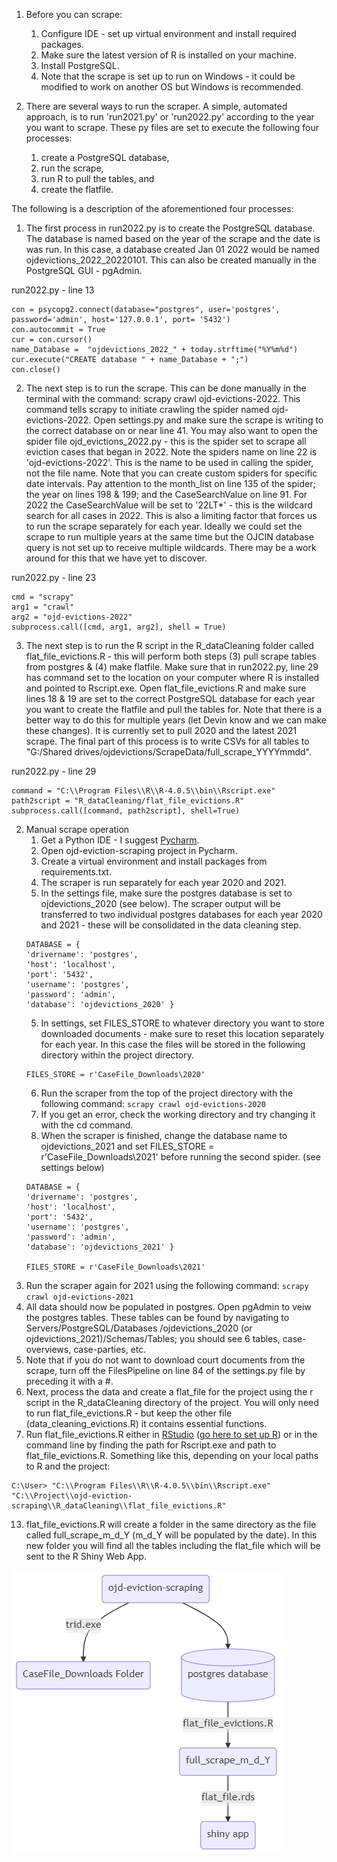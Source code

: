 1. Before you can scrape:
	1. Configure IDE - set up virtual environment and install required packages.
	2. Make sure the latest version of R is installed on your machine.
	3. Install PostgreSQL.
	4. Note that the scrape is set up to run on Windows - it could be modified to work on another OS but Windows is recommended.  
	

2. There are several ways to run the scraper.  A simple, automated approach, is to run 'run2021.py' or 'run2022.py' according to the year you want to scrape.  These py files are set to execute the following four processes: 
	1. create a PostgreSQL database, 
	2. run the scrape,  
	3. run R to pull the tables, and 
	4. create the flatfile.
		
The following is a description of the aforementioned four processes:
1.  The first process in run2022.py is to create the PostgreSQL database.  The database is named based on the year of the scrape and the date is was run.  In this case, a database created Jan 01 2022 would be named ojdevictions_2022_20220101.  This can also be created manually in the PostgreSQL GUI - pgAdmin.

run2022.py - line 13
```
con = psycopg2.connect(database="postgres", user='postgres', password='admin', host='127.0.0.1', port= '5432')  
con.autocommit = True  
cur = con.cursor()  
name_Database =  "ojdevictions_2022_" + today.strftime("%Y%m%d")  
cur.execute("CREATE database " + name_Database + ";")  
con.close()
```

2. The next step is to run the scrape.  This can be done manually in the terminal with the command: scrapy crawl ojd-evictions-2022.  This command tells scrapy to initiate crawling the spider named ojd-evictions-2022.  Open settings.py and make sure the scrape is writing to the correct database on or near line 41.  You may also want to open the spider file ojd_evictions_2022.py - this is the spider set to scrape all eviction cases that began in 2022.  Note the spiders name on line 22 is 'ojd-evictions-2022'.  This is the name to be used in calling the spider, not the file name.  Note that you can create custom spiders for specific date intervals.  Pay attention to the month_list on line 135 of the spider; the year on lines 198 & 199; and the CaseSearchValue on line 91.  For 2022 the CaseSearchValue will be set to '22LT*' - this is the wildcard search for all cases in 2022.  This is also a limiting factor that forces us to run the scrape separately for each year.  Ideally we could set the scrape to run multiple years at the same time but the OJCIN database query is not set up to receive multiple wildcards.  There may be a work around for this that we have yet to discover.  

run2022.py - line 23
```
cmd = "scrapy"  
arg1 = "crawl"  
arg2 = "ojd-evictions-2022"  
subprocess.call([cmd, arg1, arg2], shell = True)
```

3. The next step is to run the R script in the R_dataCleaning folder called flat_file_evictions.R - this will perform both steps (3) pull scrape tables from postgres & (4) make flatfile.  Make sure that in run2022.py, line 29 has command set to the location on your computer where R is installed and pointed to Rscript.exe.  Open flat_file_evictions.R and make sure lines 18 & 19 are set to the correct PostgreSQL database for each year you want to create the flatfile and pull the tables for.  Note that there is a better way to do this for multiple years (let Devin know and we can make these changes).  It is currently set to pull 2020 and the latest 2021 scrape.  The final part of this process is to write CSVs for all tables to "G:/Shared drives/ojdevictions/ScrapeData/full_scrape_YYYYmmdd".    

run2022.py - line 29
```
command = "C:\\Program Files\\R\\R-4.0.5\\bin\\Rscript.exe"  
path2script = "R_dataCleaning/flat_file_evictions.R"  
subprocess.call([command, path2script], shell=True)
```

2. Manual scrape operation
    1. Get a Python IDE - I suggest [Pycharm](https://www.jetbrains.com/pycharm/).
    2. Open ojd-eviction-scraping project in Pycharm.
    3. Create a virtual environment and install packages from requirements.txt.
    4. The scraper is run separately for each year 2020 and 2021.
    5. In the settings file, make sure the postgres database is set to ojdevictions_2020 (see below).  The scraper output will be transferred to two individual postgres databases for each year 2020 and 2021 - these will be consolidated in the data cleaning step.     
    ```
    DATABASE = {  
    'drivername': 'postgres',  
    'host': 'localhost',  
    'port': '5432',  
    'username': 'postgres',   
    'password': 'admin',   
    'database': 'ojdevictions_2020' }
    ``` 
    5. In settings, set FILES_STORE to whatever directory you want to store downloaded documents - make sure to reset this location separately for each year.  In this case the files will be stored in the following directory within the project directory.
    ```
    FILES_STORE = r'CaseFile_Downloads\2020'
    ```
    6. Run the scraper from the top of the project directory with the following command:
    `scrapy crawl ojd-evictions-2020`
    7. If you get an error, check the working directory and try changing it with the cd command.
    8. When the scraper is finished, change the database name to ojdevictions_2021 and set FILES_STORE = r'CaseFile_Downloads\2021' before running the second spider.  (see settings below)
    ```
    DATABASE = {  
    'drivername': 'postgres',  
    'host': 'localhost',  
    'port': '5432',  
    'username': 'postgres',   
    'password': 'admin',   
    'database': 'ojdevictions_2021' }

    FILES_STORE = r'CaseFile_Downloads\2021'
    ```
3. Run the scraper again for 2021 using the following command: 
`scrapy crawl ojd-evictions-2021`
4. All data should now be populated in postgres.  Open pgAdmin to veiw the postgres tables.  These tables can be found by navigating to Servers/PostgreSQL/Databases /ojdevictions_2020 (or ojdevictions_2021)/Schemas/Tables; you should see 6 tables, case-overviews, case-parties, etc.
5. Note that if you do not want to download court documents from the scrape, turn off the FilesPipeline on line 84 of the settings.py file by preceding it with a #. 
6. Next, process the data and create a flat_file for the project using the r script in the R_dataCleaning directory of the project.  You will only need to run flat_file_evictions.R - but keep the other file (data_cleaning_evictions.R) it contains essential functions.
7. Run flat_file_evictions.R either in [RStudio](https://www.rstudio.com/products/rstudio/download/#download) ([go here to set up R](https://cran.r-project.org/)) or in the command line by finding the path for Rscript.exe and path to flat_file_evictions.R.  Something like this, depending on your local paths to R and the project:
```
C:\User> "C:\\Program Files\\R\\R-4.0.5\\bin\\Rscript.exe" "C:\\Project\\ojd-eviction-scraping\\R_dataCleaning\\flat_file_evictions.R"  
```
13. flat_file_evictions.R will create a folder in the same directory as the file called full_scrape_m_d_Y (m_d_Y will be populated by the date).  In this new folder you will find all the tables including the flat_file which will be sent to the R Shiny Web App.

![Scrape Process](Images/mermaid-diagram-20210811105426.png)